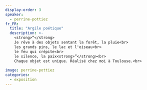 ```yaml
---
display-order: 3
speaker:
  - perrine-pottiez
fr_FR:
  title: "Argile poétique"
  description: >-
    <strong>“</strong>
    Je rêve à des objets sentant la forêt, la pluie<br>
    les grands pins, le lac et l'oiseau<br>
    le feu qui crépite<br>
    le silence, la paix<strong>”</strong><br>
    Chaque objet est unique. Réalisé chez moi à Toulouse.<br>
  
image: perrine-pottiez
categories:
  - exposition
---
```

